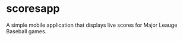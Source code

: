 # scoresapp

A simple mobile application that displays live scores for Major Leauge Baseball games.
